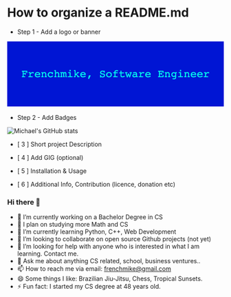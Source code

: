 # How to organize a README.md
- Step 1 - Add a logo or banner 

![Frenchmike,_Software_Engineer](images/banner1.png)

- Step 2 - Add Badges

![Michael's GitHub stats](https://github-readme-stats.vercel.app/api?username=MSeutin&show_icons=true&theme=onedark)




- [ 3 ] Short project Description







- [ 4 ] Add GIG (optional)






- [ 5 ] Installation & Usage







- [ 6 ] Additional Info, Contribution (licence, donation etc)

### Hi there 👋

- 🔭 I’m currently working on a Bachelor Degree in CS
- 🔭 I plan on studying more Math and CS 
- 🌱 I’m currently learning Python, C++, Web Development
- 👯 I’m looking to collaborate on open source Github projects (not yet)
- 🤔 I’m looking for help with anyone who is interested in what I am learning.  Contact me.
- 💬 Ask me about anything CS related, school, business ventures..
- 📫 How to reach me via email: frenchmike@gmail.com
- 😄 Some things I like: Brazilian Jiu-Jitsu, Chess, Tropical Sunsets.
- ⚡ Fun fact: I started my CS degree at 48 years old.

